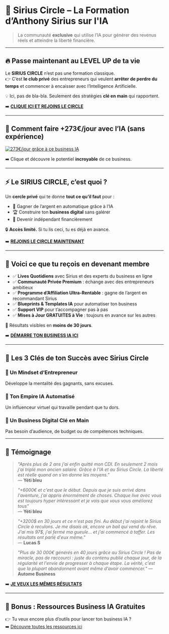 # 🚀 Sirius Circle – La Formation d’Anthony Sirius sur l'IA

> La communauté **exclusive** qui utilise l’IA pour générer des revenus réels et atteindre la liberté financière.

---

## 🔥 Passe maintenant au **LEVEL UP** de ta vie

Le **SIRIUS CIRCLE** n’est pas une formation classique.  
👉 C’est **le club privé** des entrepreneurs qui veulent **arrêter de perdre du temps** et commencer à encaisser avec l’Intelligence Artificielle.  

💡 Ici, pas de bla-bla. Seulement des stratégies **clé en main** qui rapportent.  

➡️ [**CLIQUE ICI ET REJOINS LE CIRCLE**](https://www.sirius-circle-ia.fr/)

---

## 🎥 Comment faire +273€/jour avec l’IA (sans expérience)

[![273€/jour grâce à ce business IA](https://img.youtube.com/vi/BleVNd30uIg/hqdefault.jpg)](https://youtu.be/BleVNd30uIg)

➡️ Clique et découvre le potentiel **incroyable** de ce business.

---

## ⚡ Le SIRIUS CIRCLE, c’est quoi ?

Un **cercle privé** qui te donne **tout ce qu’il faut** pour :  

- 💸 Gagner de l’argent en automatique grâce à l’IA  
- 🏆 Construire ton **business digital** sans galérer  
- 🔑 Devenir indépendant financièrement  

🔒 **Accès limité.** Si tu lis ceci, tu es déjà en avance.  

➡️ [**REJOINS LE CIRCLE MAINTENANT**](https://www.sirius-circle-ia.fr/)

---

## 🎁 Voici ce que tu reçois en devenant membre

- ✅ **Lives Quotidiens** avec Sirius et des experts du business en ligne  
- ✅ **Communauté Privée Premium** : échange avec des entrepreneurs ambitieux  
- ✅ **Programme d’Affiliation Ultra-Rentable** : gagne de l’argent en recommandant Sirius  
- ✅ **Blueprints & Templates IA** pour automatiser ton business  
- ✅ **Support VIP** pour t’accompagner pas à pas  
- ✅ **Mises à Jour GRATUITES à Vie** : toujours en avance sur les autres  

🎯 Résultats visibles en **moins de 30 jours**.  

➡️ [**DÉMARRE TON BUSINESS IA ICI**](https://www.sirius-circle-ia.fr/)

---

## 🎯 Les 3 Clés de ton Succès avec Sirius Circle

### 🧠 Un Mindset d’Entrepreneur  
Développe la mentalité des gagnants, sans excuses.

### 🤖 Ton Empire IA Automatisé  
Un influenceur virtuel qui travaille pendant que tu dors.

### 💼 Un Business Digital Clé en Main  
Pas besoin d’audience, de budget ou de compétences techniques.

---

## 💬 Témoignage

> *"Après plus de 2 ans j'ai enfin quitté mon CDI. En seulement 2 mois j'ai triplé mon ancien salaire. Grâce à l'IA et au Sirius Circle. La liberté est réelle quand on s'en donne les moyens."*  
— **Yéti bleu**

> *"+6000€ et c'est que le début. Depuis que je suis arrivé dans l'aventure, j'ai appris énormément de choses. Chaque live avec vous est toujours hyper intéressant et je vois que vous vous améliorez tous"*  
— **Yéti bleu**

> *"+3200$ en 30 jours et ce n'est pas fini. Au début  j'ai rejoint le Sirius Circle à reculons. Je me disais ok, encore un bail qui vend du rêve. J'ai mis 97$, j'ai fermé ma gueule... et j'ai commencé à taffer. Les résultats ont parlé d'eux même."*  
— **Lucas S**

> *"Plus de 30 000€ générés en 40 jours grâce au Sirius Circle ! Pas de miracle, pas de raccourci : juste du contenu publié chaque jour, de la régularité et l'envie de progresser à chaque étape. La vérité, c'est que la plupart abandonnent avant même d'avoir commencer."*
— **Autome Business**

➡️ [**JE VEUX LES MÊMES RÉSULTATS**](https://www.sirius-circle-ia.fr/)

---

## 🚀 Bonus : Ressources Business IA Gratuites

👉 Tu veux encore plus d’outils pour lancer ton business IA ?  
➡️ [Découvre toutes les ressources ici](https://www.sirius-circle-ia.fr/)
